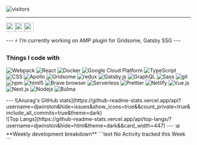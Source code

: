 <!--
**djwinston/djwinston** is a ✨ _special_ ✨ repository because its `README.md` (this file) appears on your GitHub profile.

Here are some ideas to get you started:

- 🔭 I’m currently working on ...
- 🌱 I’m currently learning ...
- 👯 I’m looking to collaborate on ...
- 🤔 I’m looking for help with ...
- 💬 Ask me about ...
- 📫 How to reach me: ...
- 😄 Pronouns: ...
- ⚡ Fun fact: ...
-->
![visitors](https://visitor-badge.glitch.me/badge?page_id=djwinston.djwinston)

---
<p><a href="https://www.linkedin.com/in/andrii-schastlivtsev-aa5076151"><img src="https://img.shields.io/badge/linkedin-%230077B5.svg?&style=for-the-badge&logo=linkedin&logoColor=white" height=25></a><a href="https://t.me/dj_WINSTON"><img src="https://img.shields.io/badge/telegram-lightblue.svg?&style=for-the-badge&logo=telegram" height=25></a><a href="skype:dj_winston?userinfo"><img src="https://img.shields.io/badge/skype-whitesmoke.svg?&style=for-the-badge&logo=skype" height=25></a></p>
---
⚡ I’m currently working on AMP plugin for Gridsome, Gatsby SSG
---
<h3>Things I code with</h3>
<p>
  <img alt="Webpack" src="https://img.shields.io/badge/-Webpack-8DD6F9?style=flat-square&logo=webpack&logoColor=white" /> 
  <img alt="React" src="https://img.shields.io/badge/-React-45b8d8?style=flat-square&logo=react&logoColor=white" />  
  <img alt="Docker" src="https://img.shields.io/badge/-Docker-46a2f1?style=flat-square&logo=docker&logoColor=white" />  
  <img alt="Google Cloud Platform" src="https://img.shields.io/badge/-Google_Cloud_Platform-1a73e8?style=flat-square&logo=google-cloud&logoColor=white" />
  <img alt="TypeScript" src="https://img.shields.io/badge/-TypeScript-007ACC?style=flat-square&logo=typescript&logoColor=white" />
  <img alt="CSS" src="https://img.shields.io/badge/-CSS3-darkslateblue?style=flat-square&logo=css3&logoColor=white" />  
  <img alt="Apollo" src="https://img.shields.io/badge/-Apollo%20GraphQL-311C87?style=flat-square&logo=apollo-graphql&logoColor=white" />
  <img alt="Gridsome" src="https://img.shields.io/badge/-Gridsome-darkblue?style=flat-square&logo=gridsome&logoColor=white" />
  <img alt="redux" src="https://img.shields.io/badge/-Redux-764ABC?style=flat-square&logo=redux&logoColor=white" />
  <img alt="Gatsby.js" src="https://img.shields.io/badge/-Gatsby.js-764ABC?style=flat-square&logo=Gatsby&logoColor=white" />
  <img alt="GraphQL" src="https://img.shields.io/badge/-GraphQL-E10098?style=flat-square&logo=graphql&logoColor=white" />
  <img alt="Sass" src="https://img.shields.io/badge/-Sass-CC6699?style=flat-square&logo=sass&logoColor=white" />  
  <img alt="git" src="https://img.shields.io/badge/-Git-F05032?style=flat-square&logo=git&logoColor=white" />  
  <img alt="npm" src="https://img.shields.io/badge/-NPM-CB3837?style=flat-square&logo=npm&logoColor=white" />
  <img alt="html5" src="https://img.shields.io/badge/-HTML5-E34F26?style=flat-square&logo=html5&logoColor=white" />
  <img alt="Brave browser" src="https://img.shields.io/badge/-Brave_Browser-FB542B?style=flat-square&logo=brave&logoColor=white" />  
  <img alt="Serverless" src="https://img.shields.io/badge/-Serverless-orange?style=flat-square&logo=serverless&logoColor=white" />
  <img alt="Prettier" src="https://img.shields.io/badge/-Prettier-F7B93E?style=flat-square&logo=prettier&logoColor=white" />  
  <img alt="Netlify" src="https://img.shields.io/badge/-Netlify-lime?style=flat-square&logo=netlify&logoColor=white" />
  <img alt="Vue.js" src="https://img.shields.io/badge/-Vue.js-seagreen?style=flat-square&logo=v&logoColor=white" />   
  <img alt="Next.js" src="https://img.shields.io/badge/-Next.js-green?style=flat-square&logo=next.js&logoColor=white" />
  <img alt="Nodejs" src="https://img.shields.io/badge/-Node.js-43853d?style=flat-square&logo=Node.js&logoColor=white" />
  <img alt="Bulma" src="https://img.shields.io/badge/-Bulma-turquoise?style=flat-square&logo=bulma&logoColor=white" />
  
</p>
---
![Anurag's GitHub stats](https://github-readme-stats.vercel.app/api?username=djwinston&hide=issues&show_icons=true&&count_private=true&include_all_commits=true&theme=dark)<br/>
![Top Langs](https://github-readme-stats.vercel.app/api/top-langs/?username=djwinston&hide=html&theme=dark&&card_width=447)
---
📊 **Weekly development breakdown**
<!--START_SECTION:waka-->
```text
No Activity tracked this Week
```
<!--END_SECTION:waka-->

